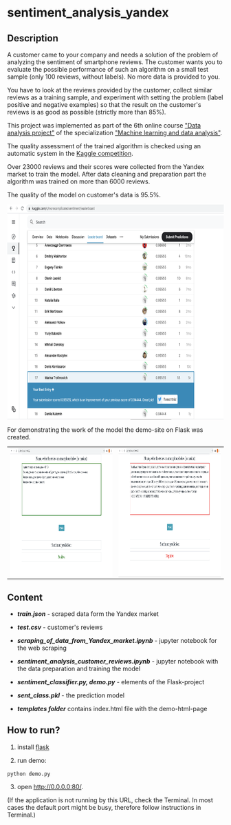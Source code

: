 # sentiment_analysis_yandex

## Description

A customer came to your company and needs a solution of the problem of analyzing the sentiment of smartphone reviews. The customer wants you to evaluate the possible performance of such an algorithm on a small test sample (only 100 reviews, without labels). No more data is provided to you.

You have to look at the reviews provided by the customer, collect similar reviews as a training sample, and experiment with setting the problem (label positive and negative examples) so that the result on the customer's reviews is as good as possible (strictly more than 85%).

This project was implemented as part of the 6th online course ["Data analysis project"](https://www.coursera.org/learn/data-analysis-project) of the specialization ["Machine learning and data analysis"](https://www.coursera.org/specializations/machine-learning-data-analysis).

The quality assessment of the trained algorithm is checked using an automatic system in the [Kaggle competition](https://www.kaggle.com/c/morecomplicatedsentiment).

Over 23000 reviews and their scores were collected from the Yandex market to train the model. After data cleaning and preparation part the algorithm was trained on more than 6000 reviews.

The quality of the model on customer's data is 95.5%. 

<img align="center" width="700" height="500" src="/images/Leaderboard.png" />

For demonstrating the work of the model the demo-site on Flask was created.


<table><tr>
<td> <img align="center" width="600" height="300" src="/images/Screenshot1.png" /> </td>
<td> <img align="center" width="600" height="300" src="/images/Screenshot2.png" /> </td>
</tr></table>


## Content

- ***train.json*** - scraped data form the Yandex market

- ***test.csv*** - customer's reviews

- ***scraping_of_data_from_Yandex_market.ipynb*** - jupyter notebook for the web scraping

- ***sentiment_analysis_customer_reviews.ipynb*** - jupyter notebook with the data preparation and training the model

- ***sentiment_classifier.py, demo.py*** - elements of the Flask-project

- ***sent_class.pkl*** - the prediction model

- ***templates folder*** contains index.html file with the demo-html-page



## How to run?

1. install [flask](https://flask.palletsprojects.com/en/1.1.x/)

2. run demo: 
```
python demo.py
```
3. open http://0.0.0.0:80/.

(If the application is not running by this URL, check the Terminal.
In most cases the default port might be busy, therefore follow
instructions in Terminal.)
